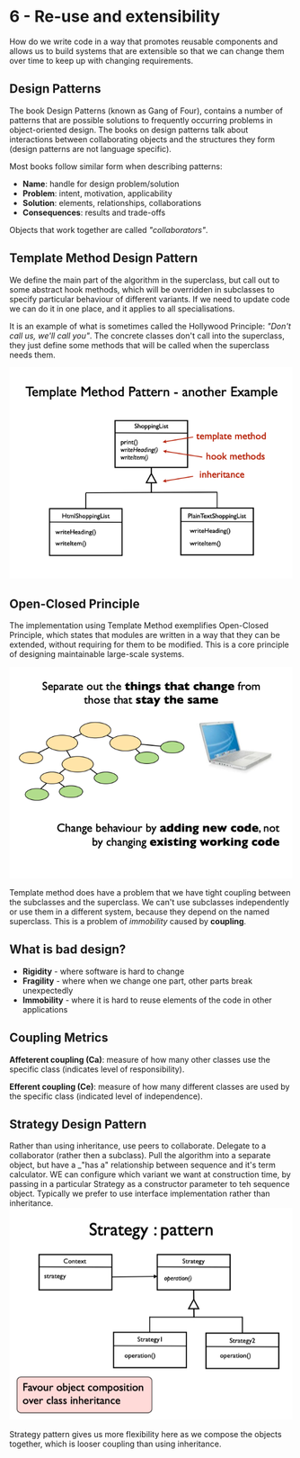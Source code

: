 # 6 - Re-use and extensibility

How do we write code in a way that promotes reusable components and allows us to build systems that are extensible so that we can change them over time to keep up with changing requirements.

## Design Patterns

The book Design Patterns (known as Gang of Four), contains a number of patterns that are possible solutions to frequently occurring problems in object-oriented design. The books on design patterns talk about interactions between collaborating objects and the structures they form (design patterns are not language specific).

Most books follow similar form when describing patterns:

- **Name**: handle for design problem/solution
- **Problem**: intent, motivation, applicability
- **Solution**: elements, relationships, collaborations
- **Consequences**: results and trade-offs

Objects that work together are called _"collaborators"_.

## Template Method Design Pattern

We define the main part of the algorithm in the superclass, but call out to some abstract hook methods, which will be overridden in subclasses to specify particular behaviour of different variants. If we need to update code we can do it in one place, and it applies to all specialisations.

It is an example of what is sometimes called the Hollywood Principle: _"Don't call us, we'll call you"_. The concrete classes don't call into the superclass, they just define some methods that will be called when the superclass needs them.

![template method design pattern](./images/template.png)

## Open-Closed Principle

The implementation using Template Method exemplifies Open-Closed Principle, which states that modules are written in a way that they can be extended, without requiring for them to be modified. This is a core principle of designing maintainable large-scale systems.

![open_closed](./images/open-closed.png)

Template method does have a problem that we have tight coupling between the subclasses and the superclass. We can't use subclasses independently or use them in a different system, because they depend on the named superclass. This is a problem of _immobility_ caused by **coupling**.

## What is bad design?

- **Rigidity** - where software is hard to change
- **Fragility** - where when we change one part, other parts break unexpectedly
- **Immobility** - where it is hard to reuse elements of the code in other applications

## Coupling Metrics

**Affeterent coupling (Ca)**: measure of how many other classes use the specific class (indicates level of responsibility).

**Efferent coupling (Ce)**: measure of how many different classes are used by the specific class (indicated level of independence).

## Strategy Design Pattern

Rather than using inheritance, use peers to collaborate. Delegate to a collaborator (rather then a subclass). Pull the algorithm into a separate object, but have a \_"has a" relationship between sequence and it's term calculator. WE can configure which variant we want at construction time, by passing in a particular Strategy as a constructor parameter to teh sequence object. Typically we prefer to use interface implementation rather than inheritance.
![strategy design pattern](./images/strategy.png)

Strategy pattern gives us more flexibility here as we compose the objects together, which is looser coupling than using inheritance.

